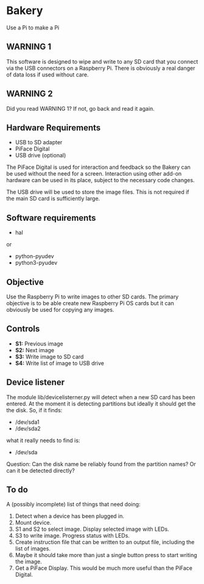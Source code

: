 Bakery
======

Use a Pi to make a Pi

WARNING 1
---------

This software is designed to wipe and write to any SD card that you connect via
the USB connectors on a Raspberry Pi. There is obviously a real danger of data
loss if used without care.

WARNING 2
---------

Did you read WARNING 1? If not, go back and read it again.

Hardware Requirements
---------------------

* USB to SD adapter
* PiFace Digital
* USB drive (optional)

The PiFace Digital is used for interaction and feedback so the Bakery can be
used without the need for a screen. Interaction using other add-on hardware can
be used in its place, subject to the necessary code changes.

The USB drive will be used to store the image files. This is not required if
the main SD card is sufficiently large.

Software requirements
---------------------

* hal

or

* python-pyudev
* python3-pyudev

Objective
---------

Use the Raspberry Pi to write images to other SD cards. The primary objective
is to be able create new Raspberry Pi OS cards but it can obviously be used for
copying any images.

Controls
--------

* **S1:** Previous image
* **S2:** Next image
* **S3:** Write image to SD card
* **S4:** Write list of image to USB drive

Device listener
---------------

The module lib/devicelisterner.py will detect when a new SD card has been
entered. At the moment it is detecting partitions but ideally it should get the
the disk. So, if it finds:

* /dev/sda1
* /dev/sda2

what it really needs to find is:

* /dev/sda

Question: Can the disk name be reliably found from the partition names? Or can
it be detected directly?

To do
-----

A (possibly incomplete) list of things that need doing:

1. Detect when a device has been plugged in.
2. Mount device.
3. S1 and S2 to select image. Display selected image with LEDs.
4. S3 to write image. Progress status with LEDs.
5. Create instruction file that can be written to an output file, including the
   list of images.
6. Maybe it should take more than just a single button press to start writing
   the image.
7. Get a PiFace Display. This would be much more useful than the PiFace Digital.
